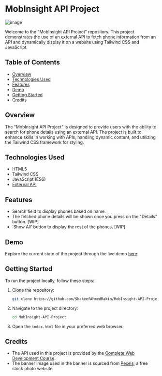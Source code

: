 # MobInsight API Project

![image](https://github.com/ShakeefAhmedRakin/MobInsight-API-Project/assets/112527326/159af85a-5d3d-4473-aa8c-c48fe3f5193e)

Welcome to the "MobInsight API Project" repository. This project demonstrates the use of an external API to fetch phone information from an API and dynamically display it on a website using Tailwind CSS and JavaScript.

## Table of Contents

- [Overview](#overview)
- [Technologies Used](#technologies-used)
- [Features](#features)
- [Demo](#demo)
- [Getting Started](#getting-started)
- [Credits](#credits)

## Overview

The "MobInsight API Project" is designed to provide users with the ability to search for phone details using an external API. The project is built to enhance skills in working with APIs, handling dynamic content, and utilizing the Tailwind CSS framework for styling.

## Technologies Used

- HTML5
- Tailwind CSS
- JavaScript (ES6)
- [External API](https://github.com/ProgrammingHero1/phone-hunter-api)

## Features

- Search field to display phones based on name.
- The fetched phone details will be shown once you press on the "Details" button. [WIP]
- 'Show All' button to display the rest of the phones. [WIP]

## Demo

Explore the current state of the project through the live demo [here](https://shakeefahmedrakin.github.io/MobInsight-API-Project).

## Getting Started

To run the project locally, follow these steps:

1. Clone the repository:

   ```bash
   git clone https://github.com/ShakeefAhmedRakin/MobInsight-API-Project.git
   ```

2. Navigate to the project directory:

   ```bash
   cd MobInsight-API-Project
   ```

3. Open the `index.html` file in your preferred web browser.

## Credits

- The API used in this project is provided by the [Complete Web Development Course](https://web.programming-hero.com/course-details).
- The banner image used in the banner is sourced from [Pexels](https://www.pexels.com/), a free stock photo website.
